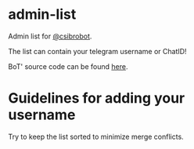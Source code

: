 # admin-list

Admin list for [@csibrobot](https://telegram.me/csibrobot).

The list can contain your telegram username or ChatID!

BoT' source code can be found [here](https://github.com/csivitu/brobot.git/).

# Guidelines for adding your username

Try to keep the list sorted to minimize merge conflicts.
